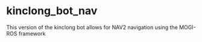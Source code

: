 # kinclong_bot_nav
This version of the kinclong bot allows for NAV2 navigation using the MOGI-ROS framework
